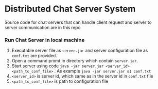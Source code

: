 # Distributed Chat Server System
Source code for chat servers that can handle client request and server to server communication are in this repo

### Run Chat Server in local machine
1. Executable server file as `server.jar` and server configuration file as `conf.txt` are provided.
2. Open a command promt in directory which contain `server.jar`.
3. Start server using code
`java -jar server.jar <server_id> <path_to_conf_file>` . As example `java -jar server.jar s1 conf.txt`
4. `<server_id>` is server id, which same as in the server id in `conf.txt` file
5. `<path_to_conf_file>` is path to configuration file


